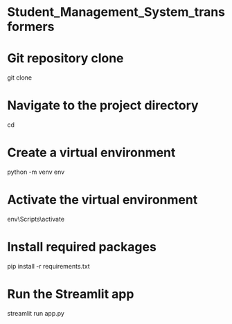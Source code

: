 # Student_Management_System_transformers

# Git repository clone
git clone <repository-url>

# Navigate to the project directory
cd <project-directory>

# Create a virtual environment
python -m venv env

# Activate the virtual environment
env\Scripts\activate

# Install required packages
pip install -r requirements.txt

# Run the Streamlit app
streamlit run app.py

